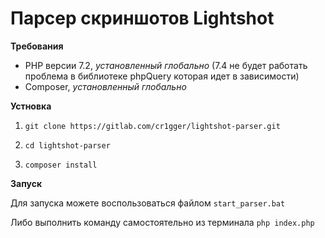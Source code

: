 # Парсер скриншотов Lightshot

**Требования**
- PHP версии 7.2, _установленный глобально_ (7.4 не будет работать проблема в библиотеке phpQuery которая идет в зависимости)
- Composer, _установленный глобально_

**Устновка**

1. `git clone https://gitlab.com/cr1gger/lightshot-parser.git`

2. `cd lightshot-parser`

3. `composer install`

**Запуск**

Для запуска можете воспользоваться файлом `start_parser.bat`

Либо выполнить команду самостоятельно из терминала `php index.php`